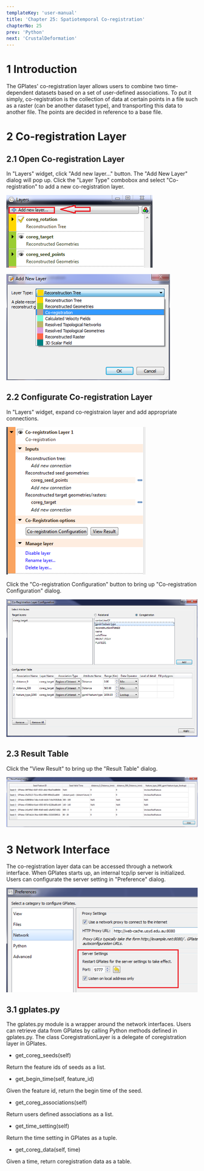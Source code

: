 ```yaml
---
templateKey: 'user-manual'
title: 'Chapter 25: Spatiotemporal Co-registration'
chapterNo: 25
prev: 'Python'
next: 'CrustalDeformation'
---
```


1 Introduction
============

The GPlates' co-registration layer allows users to combine two time-dependent datasets based on a set of user-defined associations. To put it simply, co-registration is the collection of data at certain points in a file such as a raster (can be another dataset type), and transporting this data to another file. The points are decided in reference to a base file.

2 Co-registration Layer
=====================

2.1 Open Co-registration Layer
--------------------------

In "Layers" widget, click "Add new layer…" button. The "Add New Layer" dialog will pop up. Click the "Layer Type" combobox and select "Co-registration" to add a new co-registration layer.

![](screenshots/LayersWidget.png)

![](screenshots/AddLayerDlg.png)

2.2 Configurate Co-registration Layer
---------------------------------

In "Layers" widget, expand co-registraion layer and add appropriate connections.

![](screenshots/CoregLayer.png)

Click the "Co-registration Configuration" button to bring up "Co-registration Configuration" dialog.

![](screenshots/CoregCfg.png)

2.3 Result Table
------------

Click the "View Result" to bring up the "Result Table" dialog.

![](screenshots/ResultTable.png)

3 Network Interface
=================

The co-registration layer data can be accessed through a network interface. When GPlates starts up, an internal tcp/ip server is initialized. Users can configurate the server setting in "Preference" dialog.

![](screenshots/ServerSetting.png)

3.1 gplates.py
----------

The gplates.py module is a wrapper around the network interfaces. Users can retrieve data from GPlates by calling Python methods defined in gplates.py. The class CoregistrationLayer is a delegate of coregistration layer in GPlates.

-   get\_coreg\_seeds(self)

Return the feature ids of seeds as a list.

-   get\_begin\_time(self, feature\_id)

Given the feature id, return the begin time of the seed.

-   get\_coreg\_associations(self)

Return users defined associations as a list.

-   get\_time\_setting(self)

Return the time setting in GPlates as a tuple.

-   get\_coreg\_data(self, time)

Given a time, return coregistration data as a table.

